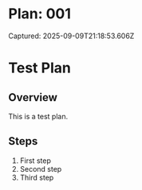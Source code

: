 # Plan: 001

Captured: 2025-09-09T21:18:53.606Z

# Test Plan

## Overview
This is a test plan.

## Steps
1. First step
2. Second step
3. Third step